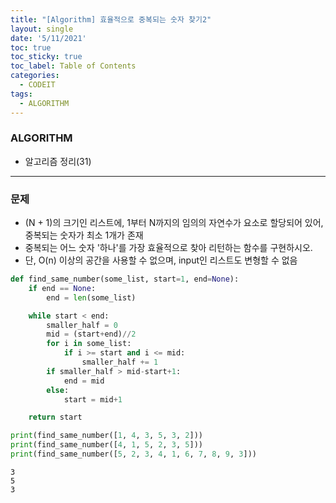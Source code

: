 ```yaml
---
title: "[Algorithm] 효율적으로 중복되는 숫자 찾기2"
layout: single
date: '5/11/2021'
toc: true
toc_sticky: true
toc_label: Table of Contents
categories:
  - CODEIT
tags:
  - ALGORITHM
---
```


### ALGORITHM
* 알고리즘 정리(31)

---

### 문제
* (N + 1)의 크기인 리스트에, 1부터 N까지의 임의의 자연수가 요소로 할당되어 있어, 중복되는 숫자가 최소 1개가 존재
* 중복되는 어느 숫자 '하나'를 가장 효율적으로 찾아 리턴하는 함수를 구현하시오.
* 단, O(n) 이상의 공간을 사용할 수 없으며, input인 리스트도 변형할 수 없음


```python
def find_same_number(some_list, start=1, end=None):
    if end == None:
        end = len(some_list)

    while start < end:
        smaller_half = 0
        mid = (start+end)//2
        for i in some_list:
            if i >= start and i <= mid:
                smaller_half += 1
        if smaller_half > mid-start+1:
            end = mid
        else:
            start = mid+1

    return start

print(find_same_number([1, 4, 3, 5, 3, 2]))
print(find_same_number([4, 1, 5, 2, 3, 5]))
print(find_same_number([5, 2, 3, 4, 1, 6, 7, 8, 9, 3]))
```

    3
    5
    3

